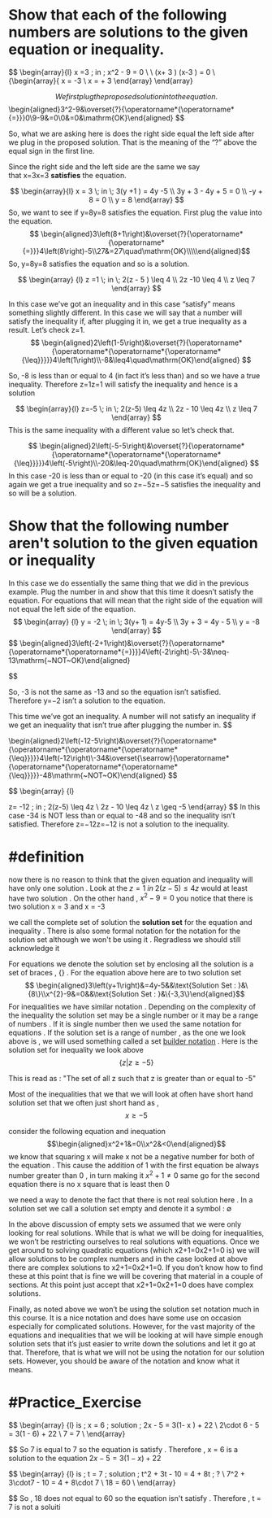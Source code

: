 # Show that each of the following numbers are solutions to the given equation or inequality.

$$
\begin{array}{l}
x =3  \; in \;  x^2   - 9   =  0  \\ \\
(x+ 3 ) (x-3 ) =  0   \\
\{\begin{array}\{
x =  -3   \\
x = + 3
\end{array}
\end{array}

 $$
We first plug the proposed solution into the equation.
 $$
 \begin{aligned}3^2-9&\overset{?}{\operatorname*{\operatorname*{=}}}0\\9-9&=0\\0&=0&\mathrm{OK}\end{aligned}
 $$
 
So, what we are asking here is does the right side equal the left side after we plug in the proposed solution. That is the meaning of the “?” above the equal sign in the first line.

Since the right side and the left side are the same we say that x=3x=3 **satisfies** the equation. 




$$
\begin{array}{l}
 x = 3  \;   in  \;  3(y +1 )   =  4y  -5   \\
3y  + 3    - 4y  +  5   = 0   \\
-y  + 8  = 0   \\
y  = 8  
\end{array}
$$ So, we want to see if y=8y=8 satisfies the equation. First plug the value into the equation.
$$
\begin{aligned}3\left(8+1\right)&\overset{?}{\operatorname*{\operatorname*{=}}}4\left(8\right)-5\\27&=27\quad\mathrm{OK}\\\\\end{aligned}$$
So, y=8y=8 satisfies the equation and so is a solution.




$$
\begin{array} {l}
z =1    \;  in \;   2(z - 5 )  \leq 4 \\
2z -10   \leq 4  \\
z  \leq  7 
\end{array}
$$

In this case we’ve got an inequality and in this case “satisfy” means something slightly different. In this case we will say that a number will satisfy the inequality if, after plugging it in, we get a true inequality as a result. 
Let’s check z=1.
$$
\begin{aligned}2\left(1-5\right)&\overset{?}{\operatorname*{\operatorname*{\operatorname*{\operatorname*{\leq}}}}}4\left(1\right)\\-8&\leq4\quad\mathrm{OK}\end{aligned}
$$

So, -8 is less than or equal to 4 (in fact it’s less than) and so we have a true inequality. Therefore z=1z=1 will satisfy the inequality and hence is a solution 



$$
\begin{array}{l}
z=-5 \; in \;  2(z-5) \leq  4z \\
2z - 10  \leq 4z  \\
z  \leq 7   
\end{array}
$$This is the same inequality with a different value so let’s check that.

$$
\begin{aligned}2\left(-5-5\right)&\overset{?}{\operatorname*{\operatorname*{\operatorname*{\operatorname*{\leq}}}}}4\left(-5\right)\\-20&\leq-20\quad\mathrm{OK}\end{aligned}
$$
In this case -20 is less than or equal to -20 (in this case it’s equal) and so again we get a true inequality and so z=−5z=−5 satisfies the inequality and so will be a solution.



# Show that the following number aren't solution  to the given equation or inequality 
In this case we do essentially the same thing that we did in the previous example. Plug the number in and show that this time it doesn’t satisfy the equation. For equations that will mean that the right side of the equation will not equal the left side of the equation.
$$
\begin{array} {l}
y  =  -2  \;  in  \; 3(y+ 1)  = 4y-5  \\
3y +  3  = 4y - 5   \\
y = -8
\end{array} 
$$
$$
\begin{aligned}3\left(-2+1\right)&\overset{?}{\operatorname*{\operatorname*{\operatorname*{=}}}}4\left(-2\right)-5\\-3&\neq-13\mathrm{~NOT~OK}\end{aligned}

$$

So, -3 is not the same as -13 and so the equation isn’t satisfied. Therefore y=−2 isn’t a solution to the equation.



This time we’ve got an inequality. A number will not satisfy an inequality if we get an inequality that isn’t true after plugging the number in. 
$$

\begin{aligned}2\left(-12-5\right)&\overset{?}{\operatorname*{\operatorname*{\operatorname*{\operatorname*{\leq}}}}}4\left(-12\right)\\-34&\overset{\searrow}{\operatorname*{\operatorname*{\operatorname*{\operatorname*{\leq}}}}}-48\mathrm{~NOT~OK}\end{aligned}
$$



$$
\begin{array} {l}

z=  -12  \;  in  \;  2(z-5)  \leq  4z  \\
2z  - 10  \leq 4z   \\
z  \geq -5 
\end{array} 
$$
In this case -34 is NOT less than or equal to -48 and so the inequality isn’t satisfied. Therefore z=−12z=−12 is not a solution to the inequality.


# #definition  
now there is no reason to think that  the given equation and inequality will have only one solution . Look at the  $z   = 1   \;  in \;  2(z-5)  \leq  4z$  would at least have two solution . On the other hand , 
$x^2  - 9= 0$  you notice that there is two solution x = 3 and x = -3 

we call the complete set of solution the **solution set** for the equation and inequality . There is also some formal notation for the notation for the solution set although we won't be using it . Regradless we should still acknowledge it  


For equations we denote the solution set by enclosing all the solution is a set of braces , {} . For the equation above here are to two solution set 
$$
\begin{aligned}3\left(y+1\right)&=4y-5&&\text{Solution Set : }&\{8\}\\x^{2}-9&=0&&\text{Solution Set : }&\{-3,3\}\end{aligned}$$
For inequalities  we have similar notation . Depending on the complexity of the inequality the solution set may be a single number or it may be a range of numbers . If it is single number then we used the same notation for equations . If the solution set is a range of number   ,  as the  one we look above  is , we will used something called a set [builder notation](https://www.mathwords.com/s/set_builder_notation.htm) .  Here is the solution set for inequality we look above 
$$\{z|z\geq-5\}$$

This  is read as : "The  set of all z such  that z  is greater  than or equal  to   -5" 


Most of the inequalities that we that  we will look  at often have short hand solution set  that we often just short hand as  , 
$$x \geq -5$$

consider the following equation and inequation 
$$\begin{aligned}x^2+1&=0\\x^2&<0\end{aligned}$$
we know that squaring x will make x not be a negative number   for both of the equation . This cause the addition of 1 with the first equation be always number greater than 0 , in turn making it $x^2  +  1 \ne 0$  same go for the second equation there is no x square that is least then 0 


we need a way to denote the fact that there is not real solution here . In a solution set we call  a solution set empty and denote it a symbol : $\emptyset$   



In the above discussion of empty sets we assumed that we were only looking for real solutions. While that is what we will be doing for inequalities, we won’t be restricting ourselves to real solutions with equations. Once we get around to solving quadratic equations (which x2+1=0x2+1=0 is) we will allow solutions to be complex numbers and in the case looked at above there are complex solutions to x2+1=0x2+1=0. If you don’t know how to find these at this point that is fine we will be covering that material in a couple of sections. At this point just accept that x2+1=0x2+1=0 does have complex solutions.

Finally, as noted above we won’t be using the solution set notation much in this course. It is a nice notation and does have some use on occasion especially for complicated solutions. However, for the vast majority of the equations and inequalities that we will be looking at will have simple enough solution sets that it’s just easier to write down the solutions and let it go at that. Therefore, that is what we will not be using the notation for our solution sets. However, you should be aware of the notation and know what it means.


# #Practice_Exercise   



$$
\begin{array} {l}
is \; x  = 6  \; solution  \; 2x  - 5  = 3(1- x )   + 22    \\
2\cdot 6  - 5 =  3(1 - 6) + 22  \\ 
7   =  7 \\
\end{array}

$$
So  7 is equal to 7 so the  equation  is satisfy . Therefore ,    x = 6 is a solution to the equation $2x  - 5  = 3(1- x )   + 22$ 

$$
\begin{array} {l}
is \; t =  7  \; solution  \; t^2  + 3t  - 10   =  4 + 8t \; ?    \\
7^2  + 3\cdot7  - 10   =  4 + 8\cdot 7    \\ 
18   =  60 \\
\end{array}

$$ 
So ,  18 does not equal to  60  so the equation isn't  satisfy . Therefore , t = 7 is  not a soluiti